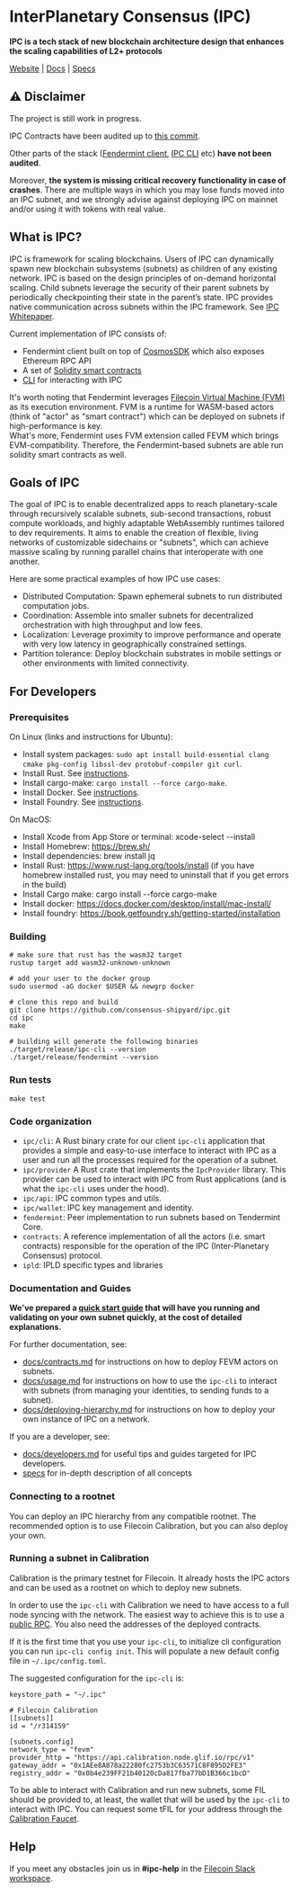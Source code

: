 # InterPlanetary Consensus (IPC)

**IPC is a tech stack of new blockchain architecture design that enhances the scaling capabilities of L2+ protocols**

[Website](https://www.ipc.space/)
| [Docs](https://docs.ipc.space/)
| [Specs](./specs)

## :warning: Disclaimer

The project is still work in progress.

IPC Contracts have been audited up to [this commit](https://github.com/consensus-shipyard/ipc/commits/d5c7462880399b1d62755e4b93a27b2466e22c8a).

Other parts of the stack ([Fendermint client](./fendermint), [IPC CLI](./ipc/cli) etc) **have not been audited**.

Moreover, **the system is missing critical recovery functionality in case of crashes**. There are multiple ways in which you may lose funds moved into an IPC subnet, and we strongly advise against deploying IPC on mainnet and/or using it with tokens with real value.

## What is IPC?

IPC is framework for scaling blockchains. Users of IPC can dynamically spawn new blockchain subsystems (subnets) as children of any existing network. IPC is based on the design principles of on-demand horizontal scaling. Child subnets leverage the security of their parent subnets by periodically checkpointing their state in the parent’s state. IPC provides native communication across subnets within the IPC framework.
See [IPC Whitepaper](https://raw.githubusercontent.com/consensus-shipyard/IPC-design-reference-spec/main/main.pdf).

Current implementation of IPC consists of:
- Fendermint client built on top of [CosmosSDK](https://docs.cosmos.network/) which also exposes Ethereum RPC API
- A set of [Solidity smart contracts](./contracts)
- [CLI](./ipc/cli) for interacting with IPC

It's worth noting that Fendermint leverages [Filecoin Virtual Machine (FVM)](https://github.com/filecoin-project/ref-fvm/) as its execution environment. 
FVM is a runtime for WASM-based actors (think of "actor" as "smart contract") which can be deployed on subnets if high-performance is key.      
What's more, Fendermint uses FVM extension called FEVM which brings EVM-compatibility. Therefore, the Fendermint-based subnets are able run solidity smart contracts as well. 

## Goals of IPC

The goal of IPC is to enable decentralized apps to reach planetary-scale through recursively scalable subnets, sub-second transactions, robust compute workloads, and highly adaptable WebAssembly runtimes tailored to dev requirements. It aims to enable the creation of flexible, living networks of customizable sidechains or "subnets", which can achieve massive scaling by running parallel chains that interoperate with one another.

Here are some practical examples of how IPC use cases:
- Distributed Computation: Spawn ephemeral subnets to run distributed computation jobs.
- Coordination: Assemble into smaller subnets for decentralized orchestration with high throughput and low fees.
- Localization: Leverage proximity to improve performance and operate with very low latency in geographically constrained settings.
- Partition tolerance: Deploy blockchain substrates in mobile settings or other environments with limited connectivity.

## For Developers

### Prerequisites

On Linux (links and instructions for Ubuntu):

- Install system packages: `sudo apt install build-essential clang cmake pkg-config libssl-dev protobuf-compiler git curl`.
- Install Rust. See [instructions](https://www.rust-lang.org/tools/install).
- Install cargo-make: `cargo install --force cargo-make`.
- Install Docker. See [instructions](https://docs.docker.com/engine/install/ubuntu/).
- Install Foundry. See [instructions](https://book.getfoundry.sh/getting-started/installation).

On MacOS:

- Install Xcode from App Store or terminal: xcode-select --install
- Install Homebrew: https://brew.sh/
- Install dependencies: brew install jq
- Install Rust: https://www.rust-lang.org/tools/install (if you have homebrew installed rust, you may need to uninstall that if you get errors in the build)
- Install Cargo make: cargo install --force cargo-make
- Install docker: https://docs.docker.com/desktop/install/mac-install/
- Install foundry: https://book.getfoundry.sh/getting-started/installation

### Building

```
# make sure that rust has the wasm32 target
rustup target add wasm32-unknown-unknown

# add your user to the docker group
sudo usermod -aG docker $USER && newgrp docker

# clone this repo and build
git clone https://github.com/consensus-shipyard/ipc.git
cd ipc
make

# building will generate the following binaries
./target/release/ipc-cli --version
./target/release/fendermint --version
```

### Run tests

```
make test
```

### Code organization

- `ipc/cli`: A Rust binary crate for our client `ipc-cli` application that provides a simple and easy-to-use interface to interact with IPC as a user and run all the processes required for the operation of a subnet.
- `ipc/provider` A Rust crate that implements the `IpcProvider` library. This provider can be used to interact with IPC from Rust applications (and is what the `ipc-cli` uses under the hood).
- `ipc/api`: IPC common types and utils.
- `ipc/wallet`: IPC key management and identity.
- `fendermint`: Peer implementation to run subnets based on Tendermint Core.
- `contracts`: A reference implementation of all the actors (i.e. smart contracts) responsible for the operation of the IPC (Inter-Planetary Consensus) protocol.
- `ipld`: IPLD specific types and libraries

### Documentation and Guides

**We've prepared a [quick start guide](https://docs.ipc.space/quickstarts/deploy-a-subnet) that will have you running and validating on your own subnet quickly, at the cost of detailed explanations.**

For further documentation, see:

- [docs/contracts.md](./docs/ipc/contracts.md) for instructions on how to deploy FEVM actors on subnets.
- [docs/usage.md](./docs/ipc/usage.md) for instructions on how to use the `ipc-cli` to interact with subnets (from managing your identities, to sending funds to a subnet).
- [docs/deploying-hierarchy.md](./docs/ipc/deploying-hierarchy.md) for instructions on how to deploy your own instance of IPC on a network.

If you are a developer, see:

- [docs/developers.md](./docs/ipc/developers.md) for useful tips and guides targeted for IPC developers.
- [specs](./specs) for in-depth description of all concepts

### Connecting to a rootnet

You can deploy an IPC hierarchy from any compatible rootnet. The recommended option is to use Filecoin Calibration, but you can also deploy your own.

### Running a subnet in Calibration

Calibration is the primary testnet for Filecoin. It already hosts the IPC actors and can be used as a rootnet on which to deploy new subnets.

In order to use the `ipc-cli` with Calibration we need to have access to a full node syncing with the network. The easiest way to achieve this is to use a [public RPC](https://docs.filecoin.io/networks/calibration/rpcs/). You also need the addresses of the deployed contracts.

If it is the first time that you use your `ipc-cli`, to initialize cli configuration you can run `ipc-cli config init`. This will populate a new default config file in `~/.ipc/config.toml`.

The suggested configuration for the `ipc-cli` is:

```
keystore_path = "~/.ipc"

# Filecoin Calibration
[[subnets]]
id = "/r314159"

[subnets.config]
network_type = "fevm"
provider_http = "https://api.calibration.node.glif.io/rpc/v1"
gateway_addr = "0x1AEe8A878a22280fc2753b3C63571C8F895D2FE3"
registry_addr = "0x0b4e239FF21b40120cDa817fba77bD1B366c1bcD"
```

To be able to interact with Calibration and run new subnets, some FIL should be provided to, at least, the wallet that will be used by the `ipc-cli` to interact with IPC. You can request some tFIL for your address through the [Calibration Faucet](https://faucet.calibration.fildev.network/funds.html).

## Help

If you meet any obstacles join us in **#ipc-help** in the [Filecoin Slack workspace](https://filecoin.io/slack).
